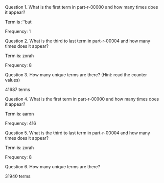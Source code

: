 Question 1. What is the first term in part-r-00000 and how many times does it appear?

Term is :''but 

Frequency: 1

Question 2. What is the third to last term in part-r-00004 and how many times does it appear?

Term is: zorah

Frequency: 8

Question 3. How many unique terms are there? (Hint: read the counter values)

41687 terms


Question 4. What is the first term in part-r-00000 and how many times does it appear?

Term is: aaron 

Frequency: 416

Question 5. What is the third to last term in part-r-00004 and how many times does it appear?

Term is: zorah

Frequency: 8

Question 6. How many unique terms are there?

31940 terms
